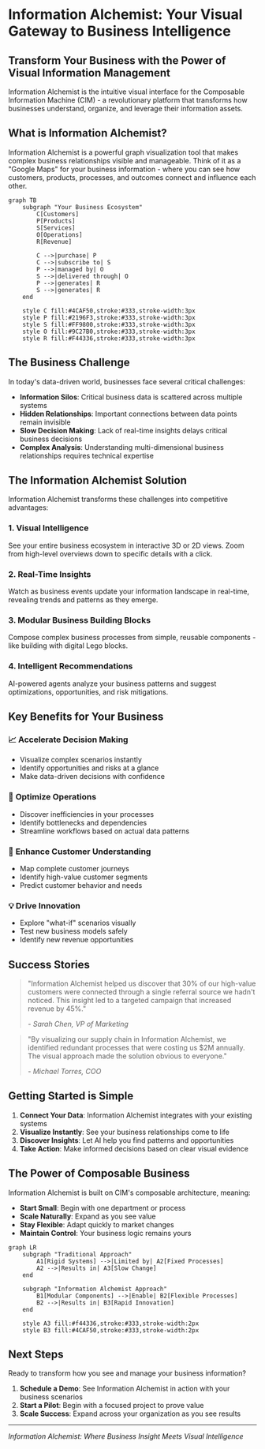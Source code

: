 # Information Alchemist: Your Visual Gateway to Business Intelligence

## Transform Your Business with the Power of Visual Information Management

Information Alchemist is the intuitive visual interface for the Composable Information Machine (CIM) - a revolutionary platform that transforms how businesses understand, organize, and leverage their information assets.

## What is Information Alchemist?

Information Alchemist is a powerful graph visualization tool that makes complex business relationships visible and manageable. Think of it as a "Google Maps" for your business information - where you can see how customers, products, processes, and outcomes connect and influence each other.

```mermaid
graph TB
    subgraph "Your Business Ecosystem"
        C[Customers]
        P[Products]
        S[Services]
        O[Operations]
        R[Revenue]

        C -->|purchase| P
        C -->|subscribe to| S
        P -->|managed by| O
        S -->|delivered through| O
        P -->|generates| R
        S -->|generates| R
    end

    style C fill:#4CAF50,stroke:#333,stroke-width:3px
    style P fill:#2196F3,stroke:#333,stroke-width:3px
    style S fill:#FF9800,stroke:#333,stroke-width:3px
    style O fill:#9C27B0,stroke:#333,stroke-width:3px
    style R fill:#F44336,stroke:#333,stroke-width:3px
```

## The Business Challenge

In today's data-driven world, businesses face several critical challenges:

- **Information Silos**: Critical business data is scattered across multiple systems
- **Hidden Relationships**: Important connections between data points remain invisible
- **Slow Decision Making**: Lack of real-time insights delays critical business decisions
- **Complex Analysis**: Understanding multi-dimensional business relationships requires technical expertise

## The Information Alchemist Solution

Information Alchemist transforms these challenges into competitive advantages:

### 1. **Visual Intelligence**
See your entire business ecosystem in interactive 3D or 2D views. Zoom from high-level overviews down to specific details with a click.

### 2. **Real-Time Insights**
Watch as business events update your information landscape in real-time, revealing trends and patterns as they emerge.

### 3. **Modular Business Building Blocks**
Compose complex business processes from simple, reusable components - like building with digital Lego blocks.

### 4. **Intelligent Recommendations**
AI-powered agents analyze your business patterns and suggest optimizations, opportunities, and risk mitigations.

## Key Benefits for Your Business

### 📈 **Accelerate Decision Making**
- Visualize complex scenarios instantly
- Identify opportunities and risks at a glance
- Make data-driven decisions with confidence

### 🔄 **Optimize Operations**
- Discover inefficiencies in your processes
- Identify bottlenecks and dependencies
- Streamline workflows based on actual data patterns

### 🎯 **Enhance Customer Understanding**
- Map complete customer journeys
- Identify high-value customer segments
- Predict customer behavior and needs

### 💡 **Drive Innovation**
- Explore "what-if" scenarios visually
- Test new business models safely
- Identify new revenue opportunities

## Success Stories

> "Information Alchemist helped us discover that 30% of our high-value customers were connected through a single referral source we hadn't noticed. This insight led to a targeted campaign that increased revenue by 45%."
>
> *- Sarah Chen, VP of Marketing*

> "By visualizing our supply chain in Information Alchemist, we identified redundant processes that were costing us $2M annually. The visual approach made the solution obvious to everyone."
>
> *- Michael Torres, COO*

## Getting Started is Simple

1. **Connect Your Data**: Information Alchemist integrates with your existing systems
2. **Visualize Instantly**: See your business relationships come to life
3. **Discover Insights**: Let AI help you find patterns and opportunities
4. **Take Action**: Make informed decisions based on clear visual evidence

## The Power of Composable Business

Information Alchemist is built on CIM's composable architecture, meaning:

- **Start Small**: Begin with one department or process
- **Scale Naturally**: Expand as you see value
- **Stay Flexible**: Adapt quickly to market changes
- **Maintain Control**: Your business logic remains yours

```mermaid
graph LR
    subgraph "Traditional Approach"
        A1[Rigid Systems] -->|Limited by| A2[Fixed Processes]
        A2 -->|Results in| A3[Slow Change]
    end

    subgraph "Information Alchemist Approach"
        B1[Modular Components] -->|Enable| B2[Flexible Processes]
        B2 -->|Results in| B3[Rapid Innovation]
    end

    style A3 fill:#f44336,stroke:#333,stroke-width:2px
    style B3 fill:#4CAF50,stroke:#333,stroke-width:2px
```

## Next Steps

Ready to transform how you see and manage your business information?

1. **Schedule a Demo**: See Information Alchemist in action with your business scenarios
2. **Start a Pilot**: Begin with a focused project to prove value
3. **Scale Success**: Expand across your organization as you see results

---

*Information Alchemist: Where Business Insight Meets Visual Intelligence*
